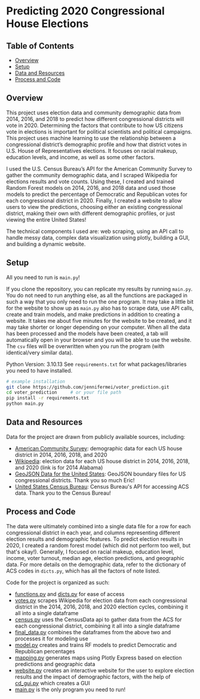 # Predicting 2020 Congressional House Elections 

## Table of Contents

- [Overview](#overview)
- [Setup](#setup)
- [Data and Resources](#data-and-resources)
- [Process and Code](#process-and-code)

## Overview
This project uses election data and community demographic data from 2014, 2016, and 2018 to predict how different congressional districts will vote in 2020. Determining the factors that contribute to how US citizens vote in elections is important for political scientists and political campaigns. This project uses machine learning to use the relationship between a congressional district’s demographic profile and how that district votes in U.S. House of Representatives elections. It focuses on racial makeup, education levels, and income, as well as some other factors.

I used the U.S. Census Bureau’s API for the American Community Survey to gather the community demographic data, and I scraped Wikipedia for elections results and vote counts. Using these, I created and trained Random Forest models on 2014, 2016, and 2018 data and used those models to predict the percentage of Democratic and Republican votes for each congressional district in 2020. Finally, I created a website to allow users to view the predictions, choosing either an existing congressional district, making their own with different demographic profiles, or just viewing the entire United States!

The technical components I used are: web scraping, using an API call to handle messy data, complex data visualization using plotly, building a GUI, and building a dynamic website.


## Setup
All you need to run is `main.py`!

If you clone the repository, you can replicate my results by running `main.py`. You do not need to run anything else, as all the functions are packaged in such a way that you only need to run the one program. It may take a little bit for the website to show up as `main.py` also has to scrape data, use API calls, create and train models, and make predictions in addition to creating a website. It takes me about five minutes for the website to be created, and it may take shorter or longer depending on your computer. When all the data has been processed and the models have been created, a tab will automatically open in your browser and you will be able to use the website. The `csv` files will be overwritten when you run the program (with identical/very similar data).

Python Version: 3.10.13
See `requirements.txt` for what packages/libraries you need to have installed.

```bash
# example installation 
git clone https://github.com/jennifermei/voter_prediction.git
cd voter_prediction     # or your file path
pip install -r requirements.txt
python main.py
```

## Data and Resources
Data for the project are drawn from publicly available sources, including:
- [American Community Survey](https://www.census.gov/data/developers/data-sets/acs-5year.2014.html#list-tab-1036221584): demographic data for each US house district in 2014, 2016, 2018, and 2020
- [Wikipedia](https://en.wikipedia.org/wiki/2014_United_States_House_of_Representatives_elections_in_Alabama): election data for each US house district in 2014, 2016, 2018, and 2020 (link is for 2014 Alabama)
- [GeoJSON Data for the United States](https://eric.clst.org/tech/usgeojson/): GeoJSON boundary files for US congressional districts. Thank you so much Eric!
- [United States Census Bureau](https://www.census.gov/programs-surveys/acs/data/data-via-api.html): Census Bureau's API for accessing ACS data. Thank you to the Census Bureau!

## Process and Code
The data were ultimately combined into a single data file for a row for each congressional district in each year, and columns representing different election results and demographic features. To predict election results in 2020, I created a random forest model (which did not perform too well, but that's okay!). Generally, I focused on racial makeup, education level, income, voter turnout, median age, election predictions, and geographic data. For more details on the demographic data, refer to the dictionary of ACS codes in `dicts.py`, which has all the factors of note listed. 

Code for the project is organized as such:
- [functions.py](https://github.com/jennifermei/voter_prediction/blob/main/functions.py) and [dicts.py](https://github.com/jennifermei/voter_prediction/blob/main/dicts.py) for ease of access 
- [votes.py](https://github.com/jennifermei/voter_prediction/blob/main/votes.py) scrapes Wikipedia for election data from each congressional district in the 2014, 2016, 2018, and 2020 election cycles, combining it all into a single dataframe
- [census.py](https://github.com/jennifermei/voter_prediction/blob/main/census.py) uses the CensusData api to gather data from the ACS for each congressional district, combining it all into a single dataframe
- [final_data.py](https://github.com/jennifermei/voter_prediction/blob/main/final_data.py) combines the dataframes from the above two and processes it for modeling use
- [model.py](https://github.com/jennifermei/voter_prediction/blob/main/model.py) creates and trains RF models to predict Democratic and Republican percentages
- [mapping.py](https://github.com/jennifermei/voter_prediction/blob/main/mapping.py) generates maps using Plotly Express based on election predictions and geographic data
- [website.py](https://github.com/jennifermei/voter_prediction/blob/main/website.py) creates an interactive website for the user to explore election results and the impact of demographic factors, with the help of [cd_gui.py](https://github.com/jennifermei/voter_prediction/blob/main/cd_gui.py) which creates a GUI
- [main.py](https://github.com/jennifermei/voter_prediction/blob/main/main.py) is the only program you need to run!
